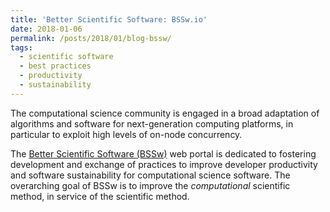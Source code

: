 ```yaml
---
title: 'Better Scientific Software: BSSw.io'
date: 2018-01-06
permalink: /posts/2018/01/blog-bssw/
tags:
  - scientific software
  - best practices
  - productivity
  - sustainability
---
```


The computational science community is engaged in a broad adaptation of algorithms and software for next-generation computing platforms, in particular to exploit high levels of on-node concurrency.

The [Better Scientific Software (BSSw)](https://bssw.io) web portal is dedicated to fostering development and exchange of practices to improve developer productivity and software sustainability for computational science software.  The overarching goal of BSSw is to improve the *computational* scientific method, in service of the scientific method.
